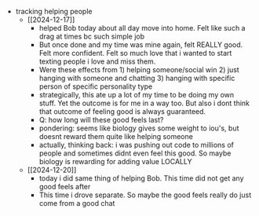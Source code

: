   * tracking helping people
    * [[2024-12-17]]
      * helped Bob today about all day move into home. Felt like such a drag at times bc such simple job
      * But once done and my time was mine again, felt REALLY good. Felt more confident. Felt so much love that i wanted to start texting people i love and miss them.
      * Were these effects from 1) helping someone/social win 2) just hanging with someone and chatting 3) hanging with specific person of specific personality type
      * strategically, this ate up a lot of my time to be doing my own stuff. Yet the outcome is for me in a way too. But also i dont think that outcome of feeling good is always guaranteed.
      * Q: how long will these good feels last?
      * pondering: seems like biology gives some weight to iou's, but doesnt reward them quite like helping someone
      * actually, thinking back: i was pushing out code to millions of people and sometimes didnt even feel this good. So maybe biology is rewarding for adding value LOCALLY
    * [[2024-12-20]]
      * today i did same thing of helping Bob. This time did not get any good feels after
      * This time i drove separate. So maybe the good feels really do just come from a good chat
